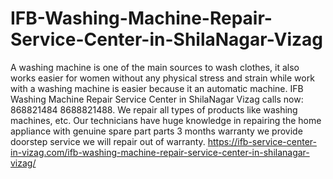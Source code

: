 # IFB-Washing-Machine-Repair-Service-Center-in-ShilaNagar-Vizag
 A washing machine is one of the main sources to wash clothes, it also works easier for women without any physical stress and strain while work with a washing machine is easier because it an automatic machine. IFB Washing Machine Repair Service Center in ShilaNagar Vizag calls now: 868821484 8688821488. We repair all types of products like washing machines, etc. Our technicians have huge knowledge in repairing the home appliance with genuine spare part parts 3 months warranty we provide doorstep service we will repair out of warranty.  https://ifb-service-center-in-vizag.com/ifb-washing-machine-repair-service-center-in-shilanagar-vizag/
